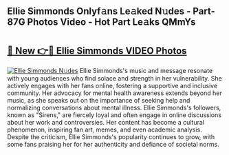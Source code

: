 ## Ellie Simmonds Onlyf𝚊ns Le𝚊ked N𝚞des - Part-87G Photos Video - Hot Part Le𝚊ks QMmYs

# <h2><a href="http://ac38313.deff.icu/?id=Ellie+Simmonds">🔗 New 👉🔴 Ellie Simmonds VIDEO Photos</a></h2>

[![Ellie Simmonds N𝚞des](https://i.imgur.com/rIISA9y.gif)](http://ac38313.deff.icu/?id=Ellie+Simmonds)
Ellie Simmonds's music and message resonate with young audiences who find solace and strength in her vulnerability. She actively engages with her fans online, fostering a supportive and inclusive community. Her advocacy for mental health awareness extends beyond her music, as she speaks out on the importance of seeking help and normalizing conversations about mental illness. Ellie Simmonds's followers, known as "Sirens," are fiercely loyal and often engage in online discussions about her work and controversies. Her content has become a cultural phenomenon, inspiring fan art, memes, and even academic analysis. Despite the criticism, Ellie Simmonds's popularity continues to grow, with some fans praising her for her authenticity and defiance of societal norms.
